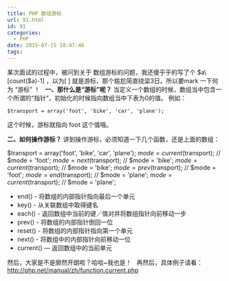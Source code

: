 ```yaml
---
title: PHP 数组游标
url: 91.html
id: 91
categories:
  - PHP
date: 2015-07-15 18:47:46
tags:
---
```


某次面试的过程中，被问到关于 数组游标的问题，我还傻乎乎的写了个 $a\[count($a)-1\] ，以为\[ \] 就是游标，那个尴尬简直绕梁3日。所以要mark 一下何为 “游标” ！   **一、那什么是“游标”呢？** 当定义一个数组的时候，数组当中包含一个所谓的“指针”，初始化的时候指向数组当中下表为0的值。 例如：

    $transport = array('foot', 'bike', 'car', 'plane');

这个时候，游标就指向 foot 这个值哦。   

<!--more-->


**二、如何操作游标？** 讲到操作游标，必须知道一下几个函数，还是上面的数组：

$transport = array('foot', 'bike', 'car', 'plane');
$mode = current($transport); // $mode = 'foot';
$mode = next($transport);    // $mode = 'bike';
$mode = current($transport); // $mode = 'bike';
$mode = prev($transport);    // $mode = 'foot';
$mode = end($transport);     // $mode = 'plane';
$mode = current($transport); // $mode = 'plane';

*   end() - 将数组的内部指针指向最后一个单元
*   key() - 从关联数组中取得键名
*   each() - 返回数组中当前的键／值对并将数组指针向前移动一步
*   prev() - 将数组的内部指针倒回一位
*   reset() - 将数组的内部指针指向第一个单元
*   next() - 将数组中的内部指针向前移动一位
*   current() — 返回数组中的当前单元

然后，大家是不是廓然开朗啦？哈哈~我也是！   再然后，具体例子请看：http://php.net/manual/zh/function.current.php